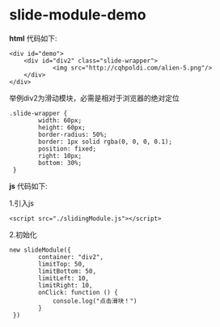 # slide-module-demo
**html** 代码如下:

	<div id="demo">
	    <div id="div2" class="slide-wrapper">
				<img src="http://cqhpoldi.com/alien-5.png"/>
	    </div>
	</div>
举例div2为滑动模块，必需是相对于浏览器的绝对定位

    .slide-wrapper {
			width: 60px;
			height: 60px;
			border-radius: 50%;
			border: 1px solid rgba(0, 0, 0, 0.1);
			position: fixed;
			right: 10px;
			bottom: 30%;
     }
**js** 代码如下:

1.引入js

    <script src="./slidingModule.js"></script>
2.初始化

    new slideModule({
			container: "div2",
			limitTop: 50,
			limitBottom: 50,
			limitLeft: 10,
			limitRight: 10,
			onClick: function () {
				console.log("点击滑块！")
			}
     })
